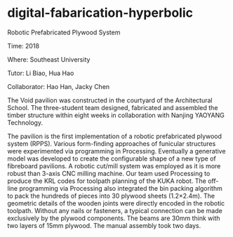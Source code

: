 # digital-fabarication-hyperbolic
Robotic Prefabricated Plywood System

Time: 2018

Where: Southeast University

Tutor: Li Biao, Hua Hao

Collaborator: Hao Han, Jacky Chen

The Void pavilion was constructed in the courtyard of the Architectural School. The three-student team designed, fabricated and assembled the timber structure within eight weeks in collaboration with Nanjing YAOYANG Technology.

The pavilion is the first implementation of a robotic prefabricated plywood system (RPPS). Various form-finding approaches of funicular structures were experimented via programming in Processing. Eventually a generative model was developed to create the configurable shape of a new type of fibreboard pavilions. A robotic cut/mill system was employed as it is more robust than 3-axis CNC milling machine.  Our team used Processing to produce the KRL codes for toolpath planning of the KUKA robot. The off-line programming via Processing also integrated the bin packing algorithm to pack the hundreds of pieces into 30 plywood sheets (1.2×2.4m). The geometric details of the wooden joints were directly encoded in the robotic toolpath.  Without any nails or fasteners, a typical connection can be made exclusively by the plywood components. The beams are 30mm think with two layers of 15mm plywood. The manual assembly took two days.
